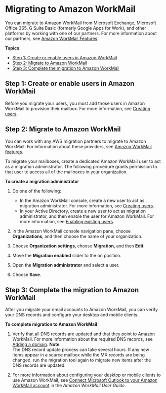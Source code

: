 # Migrating to Amazon WorkMail<a name="migration_overview"></a>

You can migrate to Amazon WorkMail from Microsoft Exchange, Microsoft Office 365, G Suite Basic \(formerly Google Apps for Work\), and other platforms by working with one of our partners\. For more information about our partners, see [Amazon WorkMail Features](https://aws.amazon.com/workmail/features/)\.

**Topics**
+ [Step 1: Create or enable users in Amazon WorkMail](#create_enable_users)
+ [Step 2: Migrate to Amazon WorkMail](#prepare_mail_server)
+ [Step 3: Complete the migration to Amazon WorkMail](#complete_migration)

## Step 1: Create or enable users in Amazon WorkMail<a name="create_enable_users"></a>

Before you migrate your users, you must add those users in Amazon WorkMail to provision their mailbox\. For more information, see [Creating users](manage-users.md#add_new_user)\.

## Step 2: Migrate to Amazon WorkMail<a name="prepare_mail_server"></a>

You can work with any AWS migration partners to migrate to Amazon WorkMail\. For information about these providers, see [Amazon WorkMail features](https://aws.amazon.com/workmail/features/)\.

To migrate your mailboxes, create a dedicated Amazon WorkMail user to act as a migration administrator\. The following procedure grants permission to that user to access all of the mailboxes in your organization\.

**To create a migration administrator**

1. Do one of the following:
   + In the Amazon WorkMail console, create a new user to act as migration administrator\. For more information, see [Creating users](manage-users.md#add_new_user)\.
   + In your Active Directory, create a new user to act as migration administrator, and then enable the user for Amazon WorkMail\. For more information, see [Enabling existing users](manage-users.md#enable_existing_user)\.

1. In the Amazon WorkMail console navigation pane, choose **Organizations**, and then choose the name of your organization\.

1. Choose **Organization settings**, choose **Migration**, and then **Edit**\.

1. Move the **Migration enabled** slider to the on position\.

1. Open the **Migration administrator** and select a user\.

1. Choose **Save**\.

## Step 3: Complete the migration to Amazon WorkMail<a name="complete_migration"></a>

After you migrate your email accounts to Amazon WorkMail, you can verify your DNS records and configure your desktop and mobile clients\.

**To complete migration to Amazon WorkMail**

1. Verify that all DNS records are updated and that they point to Amazon WorkMail\. For more information about the required DNS records, see [Adding a domain](add_domain.md)\. 
**Note**  
The DNS record update process can take several hours\. If any new items appear in a source mailbox while the MX records are being changed, run the migration tool again to migrate new items after the DNS records are updated\.

1. For more information about configuring your desktop or mobile clients to use Amazon WorkMail, see [Connect Microsoft Outlook to your Amazon WorkMail account](https://docs.aws.amazon.com/workmail/latest/userguide/connect_mail_client.html) in the *Amazon WorkMail User Guide*\.
